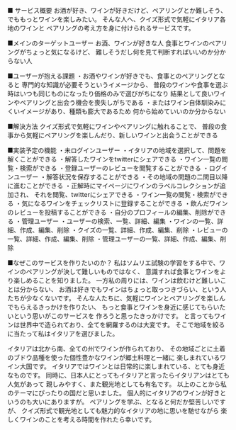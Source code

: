 ■ サービス概要
  お酒が好き、ワインが好きだけど、ペアリングとか難しそう、
  でももっとワインを楽しみたい。
  そんな人へ、クイズ形式で気軽にイタリア各地のワインと
  ペアリングの考え方を身に付けられるサービスです。


  ■メインのターゲットユーザー
  お酒、ワインが好きな人
  食事とワインのペアリングがちょっと気になるけど、
  難しそうだし何を見て判断すればいいのか分からない人


  ■ユーザーが抱える課題
  ・お酒やワインが好きでも、食事とのペアリングとなると
  専門的な知識が必要そうというイメージから、
  普段のワインや食事を選ぶ時はいつも同じものになったり価格のみで選びがちになり
  結果として良いワインやペアリングと出会う機会を喪失しがちである
  ・またはワイン自体馴染みにくいイメージがあり、種類も膨大であるため
	何から始めていいのか分からない


  ■解決方法
  クイズ形式で気軽にワインやペアリングに触れることで、
  普段の食事から気軽にペアリングを楽しんだり、新しいワインと出会うことができる


  ■実装予定の機能
  ・未ログインユーザー
    ・イタリアの地域を選択して、問題を解くことができる
    ・解答したワインをtwitterにシェアできる
    ・ワイン一覧の閲覧・検索ができる
    ・登録ユーザーのレビューを閲覧することができる
  ・ログインユーザー
    ・解答状況を保存することができる
    ・その地域の問題の二問目以降に進むことができる
    ・正解時にマイページにワインのラベルコレクションが追加され、
      それを閲覧、twitterにシェアできる
    ・ワイン一覧の閲覧・検索ができる
    ・気になるワインをチェックリストに登録することができる
    ・飲んだワインのレビューを投稿することができる
    ・自分のプロフィールの編集、削除ができる
  ・管理ユーザー
      ・ユーザーの検索、一覧、詳細、編集
      ・ワインの一覧、詳細、作成、編集、削除
      ・クイズの一覧、詳細、作成、編集、削除
      ・レビューの一覧、詳細、作成、編集、削除
      ・管理ユーザーの一覧、詳細、作成、編集、削除


  ■なぜこのサービスを作りたいのか？
  私はソムリエ試験の学習をする中で、ワインのペアリングが決して難しいものではなく、
  意識すれば食事とワインをより楽しめることを知りました。
  一方私の周りには、ワインは飲むけど難しいことは分からない、
  お酒は好きでもワインはちょっと取っつきづらい、という人たちが少なくないです。
  そんな人たちに、気軽にワインとペアリングを楽しんでもらえるきっかけを作りたい、
  もっと食事とワインを身近に感じてもらいたいという思いがこのサービスを
  作ろうと思ったきっかけです。
  と言ってもワインは世界中で造られており、全てを網羅するのは大変です。
  そこで地域を絞るに当たって私はイタリアを選びました。

  イタリアは北から南、全ての州でワインが作られており、
  その地域ごとに土着のブドウ品種を使った個性豊かなワインが郷土料理と一緒に
  楽しまれているワイン大国です。
  イタリアではワインとは日常的に楽しまれている、とても身近なものです。
  同時に、日本人にとってもイタリアと言ったらイタリアンはとても人気があって
  親しみやすく、また観光地としても有名です。
  以上のことから私のテーマにぴったりの国だと思いました。
  個人的にイタリアのワインが好きというのも大いにありますが。
  ペアリングを学ぶ、となると何だか堅苦しいですが、
  クイズ形式で観光地としても魅力的なイタリアの地に思いを馳せながら
  楽しくワインのことを考える時間を作れたら幸いです。
